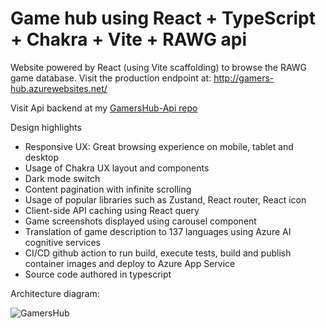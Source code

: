 # Game hub using React + TypeScript + Chakra + Vite + RAWG api

Website powered by React (using Vite scaffolding) to browse the RAWG game database.
Visit the production endpoint at: http://gamers-hub.azurewebsites.net/

Visit Api backend at my [GamersHub-Api repo](https://github.com/LuisMSuarez/GameHub-Api) 

Design highlights

- Responsive UX: Great browsing experience on mobile, tablet and desktop
- Usage of Chakra UX layout and components
- Dark mode switch
- Content pagination with infinite scrolling
- Usage of popular libraries such as Zustand, React router, React icon
- Client-side API caching using React query
- Game screenshots displayed using carousel component
- Translation of game description to 137 languages using Azure AI cognitive services
- CI/CD github action to run build, execute tests, build and publish container images and deploy to Azure App Service
- Source code authored in typescript

Architecture diagram:

![GamersHub](https://github.com/user-attachments/assets/78bc521d-e415-49bf-9e46-c7b5eccfd05e)




